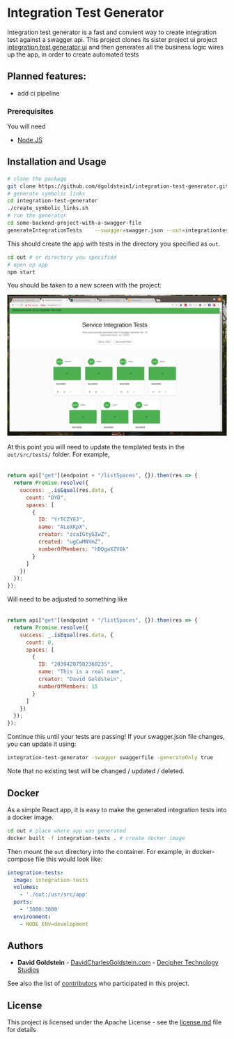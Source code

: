 # Integration Test Generator

Integration test generator is a fast and convient way to create integration test against a swagger api. This project clones its sister project ui project [integration test generator ui](https://github.com/dgoldstein1/swagger-integration-test-UI) and then generates all the business logic wires up the app, in order to create automated tests

## Planned features:

 - add ci pipeline

### Prerequisites

You will need 

- [Node JS](https://nodejs.org/en/)

## Installation and Usage

```sh
# clone the package
git clone https://github.com/dgoldstein1/integration-test-generator.git
# generate symbolic links
cd integration-test-generator
./create_symbolic_links.sh
# run the generator
cd some-backend-project-with-a-swagger-file
generateIntegrationTests    --swagger=swagger.json --out=integrationtests --endpoint=https://localhost:4000 --npmPackgeName=exemplarPlugin
```

This should create the app with tests in the directory you specified as `out`.

```sh
cd out # or directory you specified
# open up app
npm start 
``` 

You should be taken to a new screen with the project:

![app](images/exampleApp.png)

At this point you will need to update the templated tests in the `out/src/tests/` folder. For example, 

```js

return api["get"](endpoint + "/listSpaces", {}).then(res => {
  return Promise.resolve({
    success: _.isEqual(res.data, {
      count: "DYD",
      spaces: [
        {
          ID: "YrTCZYEJ",
          name: "ALeXKpX",
          creator: "zcaIGtyGIwZ",
          created: "ugCwMNYmZ",
          numberOfMembers: "hDQgaXZVOk"
        }
      ]
    })
  });
});
```

Will need to be adjusted to something like

```js

return api["get"](endpoint + "/listSpaces", {}).then(res => {
  return Promise.resolve({
    success: _.isEqual(res.data, {
      count: 0,
      spaces: [
        {
          ID: "20394207502360235",
          name: "This is a real name",
          creator: "David Goldstein",
          numberOfMembers: 15
        }
      ]
    })
  });
});

 ```

Continue this until your tests are passing! If your swagger.json file changes, you can update it using:

```sh
integration-test-generator -swagger swaggerfile -generateOnly true
```

Note that no existing test will be changed / updated / deleted.

## Docker 

As a simple React app, it is easy to make the generated integration tests into a docker image.

```sh
cd out # place where app was generated
docker built -f integration-tests . # create docker image 
```
Then mount the `out` directory into the container. For example, in docker-compose file this would look like:

```yml
integration-tests:
  image: integration-tests
  volumes:
    - './out:/usr/src/app'
  ports:
    - '3000:3000'
  environment:
    - NODE_ENV=development
```

## Authors

* **David Goldstein** - [DavidCharlesGoldstein.com](http://www.davidcharlesgoldstein.com/) - [Decipher Technology Studios](http://deciphernow.com/)

See also the list of [contributors](https://github.com/your/project/contributors) who participated in this project.

## License

This project is licensed under the Apache License - see the [license.md](LICENSE) file for details
